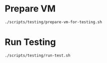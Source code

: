 # Prepare VM

```bash
./scripts/testing/prepare-vm-for-testing.sh
```

# Run Testing

```bash
./scripts/testing/run-test.sh
```
